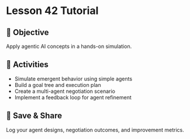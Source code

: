# Lesson 42 Tutorial

## 🎯 Objective

Apply agentic AI concepts in a hands-on simulation.

## 🧩 Activities

- Simulate emergent behavior using simple agents
- Build a goal tree and execution plan
- Create a multi-agent negotiation scenario
- Implement a feedback loop for agent refinement

## 💾 Save & Share

Log your agent designs, negotiation outcomes, and improvement metrics.
